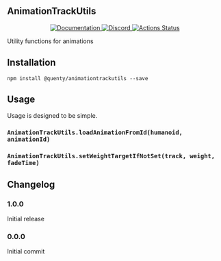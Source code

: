 ## AnimationTrackUtils
<div align="center">
  <a href="http://quenty.github.io/api/">
    <img src="https://img.shields.io/badge/docs-website-green.svg" alt="Documentation" />
  </a>
  <a href="https://discord.gg/mhtGUS8">
    <img src="https://img.shields.io/badge/discord-nevermore-blue.svg" alt="Discord" />
  </a>
  <a href="https://github.com/Quenty/NevermoreEngine/actions">
    <img src="https://github.com/Quenty/NevermoreEngine/workflows/luacheck/badge.svg" alt="Actions Status" />
  </a>
</div>

Utility functions for animations

## Installation
```
npm install @quenty/animationtrackutils --save
```

## Usage
Usage is designed to be simple.

### `AnimationTrackUtils.loadAnimationFromId(humanoid, animationId)`

### `AnimationTrackUtils.setWeightTargetIfNotSet(track, weight, fadeTime)`


## Changelog

### 1.0.0
Initial release

### 0.0.0
Initial commit
